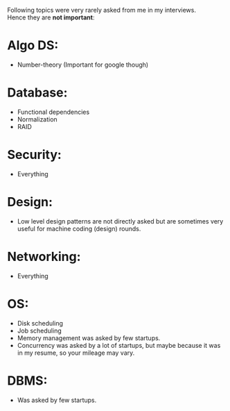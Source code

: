 Following topics were very rarely asked from me in my interviews.  
Hence they are **not important**:

# Algo DS:
 - Number-theory (Important for google though)

# Database:
 - Functional dependencies
 - Normalization
 - RAID

# Security:
 - Everything

# Design:
- Low level design patterns are not directly asked but are sometimes very useful for machine coding (design) rounds.

# Networking:
 - Everything

# OS:
 - Disk scheduling
 - Job scheduling
 - Memory management was asked by few startups.
 - Concurrency was asked by a lot of startups, but maybe because it was in my resume, so your mileage may vary.

# DBMS:
 - Was asked by few startups.